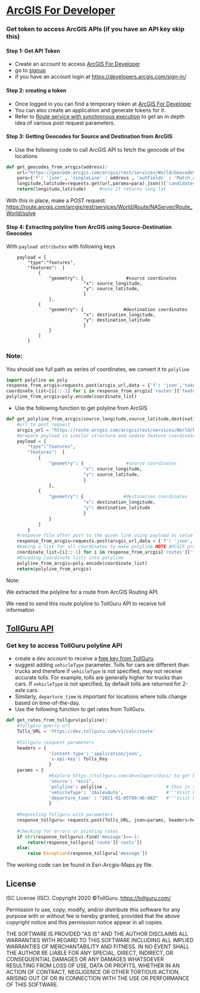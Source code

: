 # [ArcGIS For Developer](https://developers.arcgis.com)

### Get token to access ArcGIS APIs (if you have an API key skip this)
#### Step 1: Get API Token
* Create an account to access [ArcGIS For Developer](https://developers.arcgis.com/dashboard)
* go to [signup](https://developers.arcgis.com/sign-up/)
* if you have an account login at https://developers.arcgis.com/sign-in/

#### Step 2: creating a token
* Once logged in you can find a temporary token at [ArcGIS For Developer](https://developers.arcgis.com/dashboard)
* You can also create an application and generate tokens for it.
* Refer to [Route service with synchronous execution](https://developers.arcgis.com/rest/network/api-reference/route-synchronous-service.htm) to get an in depth idea of various post request 
  parameters.
  
#### Step 3: Getting Geocodes for Source and Destination from ArcGIS
* Use the following code to call ArcGIS API to fetch the geocode of the locations
```python
def get_geocodes_from_arcgis(address): 
    url="https://geocode.arcgis.com/arcgis/rest/services/World/GeocodeServer/findAddressCandidates" 
    para={'f': 'json' , 'singleLine' : address , 'outFields' : 'Match_addr,Addr_type'}
    longitude,latitude=requests.get(url,params=para).json()['candidates'][0]['location'].values()
    return(longitude,latitude)     #note it returns long lat
```
With this in place, make a POST request: https://route.arcgis.com/arcgis/rest/services/World/Route/NAServer/Route_World/solve

#### Step 4: Extracting polyline from ArcGIS using Source-Destination Geocodes

With `payload attributes` with following keys

```
    payload = {
        "type":"features",
        "features":  [
            {
                "geometry": {                #source coordinates
                             "x": source_longitude,
                             "y": source_latitude,
                             }
                },
            {
                "geometry": {               #destination coordinates
                             "x": destination_longitude, 
                             "y": destination_latitude
                             }
                }
            ]
        }
```

### Note:
You should see full path as series of coordinates, we convert it to
`polyline`

```python
import polyline as poly
response_from_arcgis=requests.post(arcgis_url,data = {'f': 'json','token': token_Esri,'stops':json.dumps(payload)}).json()
coordinate_list=[i[::-1] for i in response_from_arcgis['routes']['features'][0]['geometry']['paths'][0]]
polyline_from_arcgis=poly.encode(coordinate_list)
```
* Use the following function to get polyline from ArcGIS
```python
def get_polyline_from_arcgis(source_longitude,source_latitude,destination_longitude,destination_latitude):
    #url to post request
    arcgis_url = "https://route.arcgis.com/arcgis/rest/services/World/Route/NAServer/Route_World/solve"
    #prepare payload in similar structure and update feature coordinates 
    payload = {
        "type":"features",
        "features":  [
            {
                "geometry": {                #source coordinates
                             "x": source_longitude,
                             "y": source_latitude,
                             }
                },
            {
                "geometry": {               #destination coordinates
                             "x": destination_longitude, 
                             "y": destination_latitude
                             }
                }
            ]
        }
    #response file after post to the given link using payload as value for stop and providing other parameters
    response_from_arcgis=requests.post(arcgis_url,data = {'f': 'json','token': Token_Esri,'stops':json.dumps(payload)},timeout=200).json()
    #making a list for all coordinates to make polyline NOTE ARCGIS provides lon-lat pairs but we need lat-lon pairs
    coordinate_list=[i[::-1] for i in response_from_arcgis['routes']['features'][0]['geometry']['paths'][0]]
    #Encoding coordinate lists into polyline
    polyline_from_arcgis=poly.encode(coordinate_list)
    return(polyline_from_arcgis)
```

Note:

We extracted the polyline for a route from ArcGIS Routing API.

We need to send this route polyline to TollGuru API to receive toll information

## [TollGuru API](https://tollguru.com/developers/docs/)

### Get key to access TollGuru polyline API
* create a dev account to receive a [free key from TollGuru](https://tollguru.com/developers/get-api-key)
* suggest adding `vehicleType` parameter. Tolls for cars are different than trucks and therefore if `vehicleType` is not specified, may not receive accurate tolls. For example, tolls are generally higher for trucks than cars. If `vehicleType` is not specified, by default tolls are returned for 2-axle cars. 
* Similarly, `departure_time` is important for locations where tolls change based on time-of-the-day.
* Use the following function to get rates from TollGuru.

```python
def get_rates_from_tollguru(polyline):
    #Tollguru querry url
    Tolls_URL = 'https://dev.tollguru.com/v1/calc/route'
    
    #Tollguru resquest parameters
    headers = {
                'Content-type': 'application/json',
                'x-api-key': Tolls_Key
                }
    params = {
                #Explore https://tollguru.com/developers/docs/ to get best of all the parameter that tollguru has to offer 
                'source': "esri",
                'polyline': polyline ,                      # this is the encoded polyline that we made     
                'vehicleType': '2AxlesAuto',                #'''Visit https://tollguru.com/developers/docs/#vehicle-types to know more options'''
                'departure_time' : "2021-01-05T09:46:08Z"   #'''Visit https://en.wikipedia.org/wiki/Unix_time to know the time format'''
                }
    
    #Requesting Tollguru with parameters
    response_tollguru= requests.post(Tolls_URL, json=params, headers=headers).json()
    
    #checking for errors or printing rates
    if str(response_tollguru).find('message')==-1:
        return(response_tollguru['route']['costs'])
    else:
        raise Exception(response_tollguru['message'])
```

The working code can be found in Esri-Arcgis-Maps.py file.

## License
ISC License (ISC). Copyright 2020 &copy;TollGuru. https://tollguru.com/

Permission to use, copy, modify, and/or distribute this software for any purpose with or without fee is hereby granted, provided that the above copyright notice and this permission notice appear in all copies.

THE SOFTWARE IS PROVIDED "AS IS" AND THE AUTHOR DISCLAIMS ALL WARRANTIES WITH REGARD TO THIS SOFTWARE INCLUDING ALL IMPLIED WARRANTIES OF MERCHANTABILITY AND FITNESS. IN NO EVENT SHALL THE AUTHOR BE LIABLE FOR ANY SPECIAL, DIRECT, INDIRECT, OR CONSEQUENTIAL DAMAGES OR ANY DAMAGES WHATSOEVER RESULTING FROM LOSS OF USE, DATA OR PROFITS, WHETHER IN AN ACTION OF CONTRACT, NEGLIGENCE OR OTHER TORTIOUS ACTION, ARISING OUT OF OR IN CONNECTION WITH THE USE OR PERFORMANCE OF THIS SOFTWARE.
